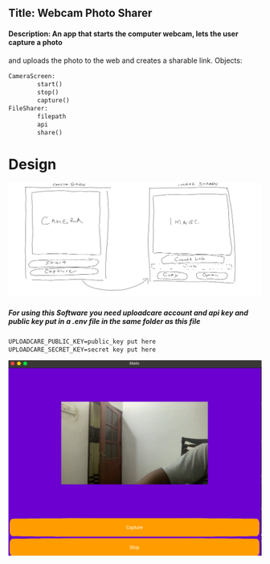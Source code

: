 
## Title: Webcam Photo Sharer
####  Description: An app that starts the computer webcam, lets the user capture a photo
and uploads the photo to the web and creates a sharable link.
Objects: 

    CameraScreen:
            start()
            stop()
            capture()
    FileSharer:
            filepath
            api
            share()
# Design
![Design](./design-frontend.png)

##### For using this Software you need uploadcare account and api key and public key put in a .env file in the same folder as this file

    UPLOADCARE_PUBLIC_KEY=public_key put here
    UPLOADCARE_SECRET_KEY=secret key put here

![ui](./images/ui-1.png)